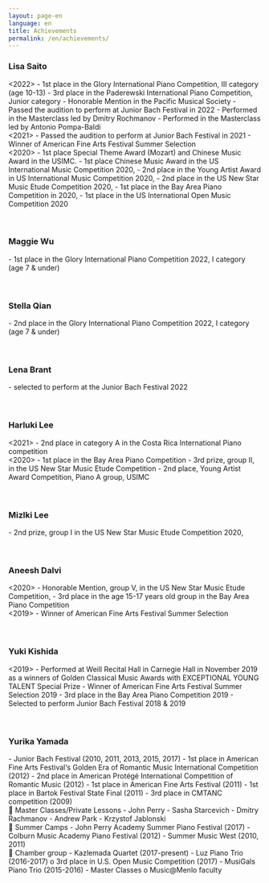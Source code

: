 ```yaml
---
layout: page-en
language: en
title: Achievements
permalink: /en/achievements/
---
```

<h3>Lisa Saito</h3>
<2022>
- 1st place in the Glory International Piano Competition, III category (age 10-13)
- 3rd place in the Paderewski International Piano Competition, Junior category
- Honorable Mention in the Pacific Musical Society
- Passed the audition to perform at Junior Bach Festival in 2022
- Performed in the Masterclass led by Dmitry Rochmanov
- Performed in the Masterclass led by Antonio Pompa-Baldi

<br>
<2021>
- Passed the audition to perform at Junior Bach Festival in 2021
- Winner of American Fine Arts Festival Summer Selection

<br>
<2020>
- 1st place Special Theme Award (Mozart) and Chinese Music Award in the USIMC.
- 1st place Chinese Music Award in the US International Music Competition 2020,
- 2nd place in the Young Artist Award in US International Music Competition 2020,
- 2nd place in the US New Star Music Etude Competition 2020,
- 1st place in the Bay Area Piano Competition in 2020,
- 1st place in the US International Open Music Competition 2020
<br><br><br>
<h3>Maggie Wu</h3>
- 1st place in the Glory International Piano Competition 2022, I category (age 7 & under)
<br><br><br>
<h3>Stella Qian</h3>
- 2nd place in the Glory International Piano Competition 2022, I category (age 7 & under)
<br><br><br>
<h3>Lena Brant</h3>
- selected to perform at the Junior Bach Festival 2022
<br><br><br>
<h3>Harluki Lee</h3>
<2021>
- 2nd place in category A in the Costa Rica International Piano competition

<br>
<2020>
- 1st place in the Bay Area Piano Competition
- 3rd prize, group II, in the US New Star Music Etude Competition
- 2nd place, Young Artist Award Competition, Piano A group, USIMC
<br><br><br>
<h3>Mizlki Lee</h3>
- 2nd prize, group I in the US New Star Music Etude Competition 2020,
<br><br><br>
<h3>Aneesh Dalvi</h3>
<2020>
- Honorable Mention, group V, in the US New Star Music Etude Competition,
- 3rd place in the age 15-17 years old group in the Bay Area Piano Competition

<br>
<2019>
- Winner of American Fine Arts Festival Summer Selection
<br><br><br>
<h3>Yuki Kishida</h3>
<2019>
- Performed at Weill Recital Hall in Carnegie Hall in November 2019 as a winners of Golden Classical Music Awards with EXCEPTIONAL YOUNG TALENT Special Prize
- Winner of American Fine Arts Festival Summer Selection 2019
- 3rd place in the Bay Area Piano Competition 2019
- Selected to perform Junior Bach Festival 2018 & 2019
<br><br><br>
<h3>Yurika Yamada</h3>
- Junior Bach Festival (2010, 2011, 2013, 2015, 2017)
- 1st place in American Fine Arts Festival‘s Golden Era of Romantic Music International Competition (2012)
- 2nd place in American Protégé International Competition of Romantic Music (2012)
- 1st place in American Fine Arts Festival (2011)
- 1st place in Bartok Festival State Final (2011)
- 3rd place in CMTANC competition (2009)

<br>
 Master Classes/Private Lessons
- John Perry
- Sasha Starcevich
- Dmitry Rachmanov
- Andrew Park
- Krzystof Jablonski

<br>
 Summer Camps
- John Perry Academy Summer Piano Festival (2017)
- Colburn Music Academy Piano Festival (2012)
- Summer Music West (2010, 2011)

<br>
 Chamber group
- Kazlemada Quartet (2017-present)
- Luz Piano Trio (2016-2017)
o 3rd place in U.S. Open Music Competition (2017)
- MusiGals Piano Trio (2015-2016)
- Master Classes
o Music@Menlo faculty

